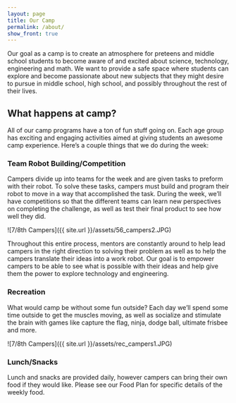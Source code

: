 ```yaml
---
layout: page
title: Our Camp
permalink: /about/
show_front: true
---
```


Our goal as a camp is to create an atmosphere for preteens and middle school students to become aware of and excited about science, technology, engineering and math. We want to provide a safe space where students can explore and become passionate about new subjects that they might desire to pursue in middle school, high school, and possibly throughout the rest of their lives.

## What happens at camp?
All of our camp programs have a ton of fun stuff going on. Each age group has exciting and engaging activities aimed at giving students an awesome camp experience. Here’s a couple things that we do during the week:

### Team Robot Building/Competition

Campers divide up into teams for the week and are given tasks to preform with their robot. To solve these tasks, campers must build and program their robot to move in a way that accomplished the task. During the week, we’ll have competitions so that the different teams can learn new perspectives on completing the challenge, as well as test their final product to see how well they did.

![7/8th Campers]({{ site.url }}/assets/56_campers2.JPG)

Throughout this entire process, mentors are constantly around to help lead campers in the right direction to solving their problem as well as to help the campers translate their ideas into a work robot. Our goal is to empower campers to be able to see what is possible with their ideas and help give them the power to explore technology and engineering.

### Recreation
What would camp be without some fun outside? Each day we’ll spend some time outside to get the muscles moving, as well as socialize and stimulate the brain with games like capture the flag, ninja, dodge ball, ultimate frisbee and more.

![7/8th Campers]({{ site.url }}/assets/rec_campers1.JPG)

### Lunch/Snacks

Lunch and snacks are provided daily, however campers can bring their own food if they would like. Please see our Food Plan for specific details of the weekly food.
